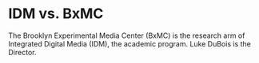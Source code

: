 # IDM vs. BxMC

The Brooklyn Experimental Media Center (BxMC) is the research arm of Integrated Digital Media (IDM), the academic program. Luke DuBois is the Director.
